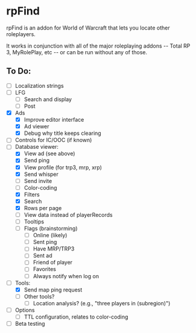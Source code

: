 # rpFind

rpFind is an addon for World of Warcraft that lets you locate other roleplayers.

It works in conjunction with all of the major roleplaying addons -- 
Total RP 3, MyRolePlay, etc --
or can be run without any of those.

## To Do:

- [ ] Localization strings
- [ ] LFG
  - [ ] Search and display
  - [ ] Post
- [x] Ads
  - [x] Improve editor interface
  - [x] Ad viewer
  - [x] Debug why title keeps clearing
- [ ] Controls for IC/OOC (if known)
- [ ] Database viewer:
  - [x] View ad (see above)
  - [x] Send ping
  - [x] View profile (for trp3, mrp, xrp)
  - [x] Send whisper
  - [ ] Send invite
  - [ ] Color-coding
  - [x] Filters
  - [x] Search
  - [x] Rows per page
  - [ ] View data instead of playerRecords
  - [ ] Tooltips
  - [ ] Flags (brainstorming)
    - [ ] Online (likely)
    - [ ] Sent ping
    - [ ] Have MRP/TRP3
    - [ ] Sent ad
    - [ ] Friend of player
    - [ ] Favorites
    - [ ] Always notify when log on
- [ ] Tools:
  - [x] Send map ping request
  - [ ] Other tools?
    - [ ] Location analysis? (e.g., "three players in (subregion)")
- [ ] Options
  - [ ] TTL configuration, relates to color-coding
- [ ] Beta testing
